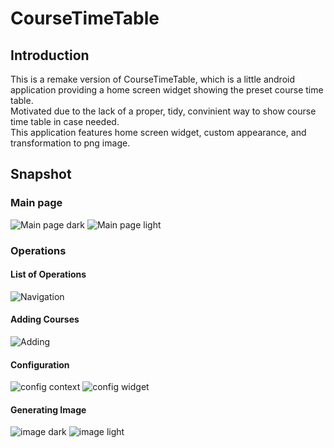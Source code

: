 # CourseTimeTable #
## Introduction ##
This is a remake version of CourseTimeTable, which is a little android application providing a home screen widget showing the preset course time table.  
Motivated due to the lack of a proper, tidy, convinient way to show course time table in case needed.  
This application features home screen widget, custom appearance, and transformation to png image.  
## Snapshot ##
### Main page ###
![Main page dark](/res/setting_dark.png)
![Main page light](/res/setting_light.png)
### Operations ###
#### List of Operations ####
![Navigation](/res/navigation.png)
#### Adding Courses ####
![Adding](/res/adding_dialog.png)
#### Configuration ####
![config context](/res/config_context.png)
![config widget](/res/config_widget.png)
#### Generating Image ####
![image dark](/res/image_dark.png)
![image light](/res/image_light.png)
